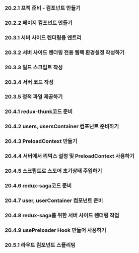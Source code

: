 ### 20.2.1 프젝 준비 - 컴포넌트 만들기

### 20.2.2 페이지 컴포넌트 만들기

### 20.3.1 서버 사이드 렌더링용 엔트리

### 20.3.2 서버 사이드 렌더링 전용 웹팩 환경설정 작성하기

### 20.3.3 빌드 스크립트 작성

### 20.3.4 서버 코드 작성

### 20.3.5 정적 파일 제공하기

### 20.4.1 redux-thunk코드 준비

### 20.4.2 users, usersContainer 컴포넌트 준비하기

### 20.4.3 PreloadContext 만들기

### 20.4.4 서버에서 리덕스 설정 및 PreloadContext 사용하기

### 20.4.5 스크립트로 스토어 초기상태 주입하기

### 20.4.6 redux-saga코드 준비

### 20.4.7 user, userContainer 컴포넌트 준비

### 20.4.8 redux-saga를 위한 서버 사이드 렌더링 작업

### 20.4.9 usePreloader Hook 만들어 사용하기

### 20.5.1 라우트 컴포넌트 스플리팅
